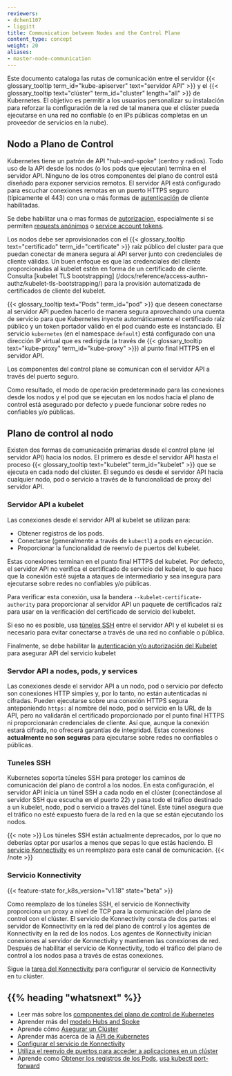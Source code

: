 ```yaml
---
reviewers:
- dchen1107
- liggitt
title: Communication between Nodes and the Control Plane
content_type: concept
weight: 20
aliases:
- master-node-communication
---
```


<!-- overview -->
Este documento cataloga las rutas de comunicación entre el servidor {{< glossary_tooltip term_id="kube-apiserver" text="servidor API" >}} y el {{< glossary_tooltip text="clúster" term_id="cluster" length="all" >}} de Kubernetes. El objetivo es permitir a los usuarios personalizar su instalación para reforzar la configuración de la red de tal manera que el clúster pueda ejecutarse en una red no confiable (o en IPs públicas completas en un proveedor de servicios en la nube).

<!-- body -->

## Nodo a Plano de Control

Kubernetes tiene un patrón de API "hub-and-spoke" (centro y radios). Todo uso de la API desde los nodos (o los pods que ejecutan) termina en el servidor API. Ninguno de los otros componentes del plano de control está diseñado para exponer servicios remotos. El servidor API está configurado para escuchar conexiones remotas en un puerto HTTPS seguro (típicamente el 443) con una o más formas de
[autenticación](/docs/reference/access-authn-authz/authentication/) de cliente habilitadas.

Se debe habilitar una o mas formas de [autorizacion](/docs/reference/access-authn-authz/authorization/), especialmente si se permiten [requests anónimos](/docs/reference/access-authn-authz/authentication/#anonymous-requests)
o [service account tokens](/docs/reference/access-authn-authz/authentication/#service-account-tokens).

Los nodos debe ser aprovisionados con el {{< glossary_tooltip text="certificado" term_id="certificate" >}} raíz público del cluster para que puedan conectar de manera segura al API server junto con credenciales de cliente válidas. Un buen enfoque es que las credenciales del cliente proporcionadas al kubelet estén en forma de un certificado de cliente. Consulta [kubelet TLS bootstrapping] (/docs/reference/access-authn-authz/kubelet-tls-bootstrapping/) para la provisión automatizada de certificados de cliente del kubelet.

{{< glossary_tooltip text="Pods" term_id="pod" >}} que deseen conectarse al servidor API pueden hacerlo de manera segura aprovechando una cuenta de servicio para que Kubernetes inyecte automáticamente el certificado raíz público y un token portador válido en el pod cuando este es instanciado. El servicio  `kubernetes` (en el namespace `default`)  está configurado con una dirección IP virtual que es redirigida (a través de {{< glossary_tooltip text="kube-proxy" term_id="kube-proxy" >}}) al punto final HTTPS en el servidor API.

Los componentes del control plane se comunican con el servidor API a través del puerto seguro.

Como resultado, el modo de operación predeterminado para las conexiones desde los nodos y el pod que se ejecutan en los nodos hacia el plano de control está asegurado por defecto y puede funcionar sobre redes no confiables y/o públicas.

## Plano de control al nodo

Existen dos formas de comunicación primarias desde el control plane (el servidor API) hacia los nodos. El primero es desde el servidor API hasta el proceso {{< glossary_tooltip text="kubelet" term_id="kubelet" >}} que se ejecuta en cada nodo del clúster. El segundo es desde el servidor API hacia cualquier nodo, pod o servicio a través de la funcionalidad de proxy del servidor API.


### Servidor API a kubelet

Las conexiones desde el servidor API al kubelet se utilizan para:

* Obtener registros de los pods.
* Conectarse (generalmente a través de `kubectl`) a pods en ejecución.
* Proporcionar la funcionalidad de reenvío de puertos del kubelet.

Estas conexiones terminan en el punto final HTTPS del kubelet. Por defecto, el servidor API no verifica el certificado de servicio del kubelet, lo que hace que la conexión esté sujeta a ataques de intermediario y sea insegura para ejecutarse sobre redes no confiables y/o públicas.

Para verificar esta conexión, usa la bandera `--kubelet-certificate-authority` para proporcionar al servidor API un paquete de certificados raíz para usar en la verificación del certificado de servicio del kubelet.


Si eso no es posible, usa [túneles SSH](#ssh-tunnels) entre el servidor API y el kubelet si es necesario para evitar conectarse a través de una red no confiable o pública.

Finalmente, se debe habilitar la [autenticación y/o autorización del Kubelet ](/docs/reference/access-authn-authz/kubelet-authn-authz/) para asegurar API del servicio kubelet  

### Servdor API a nodes, pods, y services


Las conexiones desde el servidor API a un nodo, pod o servicio por defecto son conexiones HTTP simples y, por lo tanto, no están autenticadas ni cifradas. Pueden ejecutarse sobre una conexión HTTPS segura anteponiendo `https:` al nombre del nodo, pod o servicio en la URL de la API, pero no validarán el certificado proporcionado por el punto final HTTPS ni proporcionarán credenciales de cliente. Así que, aunque la conexión estará cifrada, no ofrecerá garantías de integridad. Estas conexiones **actualmente no son seguras** para ejecutarse sobre redes no confiables o públicas.


### Tuneles SSH


Kubernetes soporta túneles SSH para proteger los caminos de comunicación del plano de control a los nodos. En esta configuración, el servidor API inicia un túnel SSH a cada nodo en el clúster (conectándose al servidor SSH que escucha en el puerto 22) y pasa todo el tráfico destinado a un kubelet, nodo, pod o servicio a través del túnel.
Este túnel asegura que el tráfico no esté expuesto fuera de la red en la que se están ejecutando los nodos.





{{< note >}}
Los túneles SSH están actualmente deprecados, por lo que no deberías optar por usarlos a menos que sepas lo que estás haciendo. El [servicio Konnectivity](#servicio-konnectivity) es un reemplazo para este canal de comunicación.
{{< /note >}}

### Servicio Konnectivity 

{{< feature-state for_k8s_version="v1.18" state="beta" >}}

Como reemplazo de los túneles SSH, el servicio de Konnectivity proporciona un proxy a nivel de TCP para la comunicación del plano de control con el clúster. El servicio de Konnectivity consta de dos partes: el servidor de Konnectivity en la red del plano de control y los agentes de Konnectivity en la red de los nodos. Los agentes de Konnectivity inician conexiones al servidor de Konnectivity y mantienen las conexiones de red.
Después de habilitar el servicio de Konnectivity, todo el tráfico del plano de control a los nodos pasa a través de estas conexiones.

Sigue la [tarea del Konnectivity](/docs/tasks/extend-kubernetes/setup-konnectivity/) para configurar el servicio de Konnectivity en tu clúster.

## {{% heading "whatsnext" %}}

* Leer más sobre los [componentes del plano de control de Kubernetes ](/es/docs/concepts/overview/components/#componentes-del-plano-de-control)
* Aprender más del [modelo Hubs and Spoke ](https://book.kubebuilder.io/multiversion-tutorial/conversion-concepts.html#hubs-spokes-and-other-wheel-metaphors)
* Aprende cómo [Asegurar un Clúster](/docs/tasks/administer-cluster/securing-a-cluster/) 
* Aprender más acerca de la [API de Kubernetes](/docs/concepts/overview/kubernetes-api/)
* [Configurar el servicio de Konnectivity](/docs/tasks/extend-kubernetes/setup-konnectivity/)
* [Utiliza el reenvío de puertos para acceder a aplicaciones en un clúster](/docs/tasks/access-application-cluster/port-forward-access-application-cluster/)
* Aprende como [Obtener los registros de los Pods](/docs/tasks/debug/debug-application/debug-running-pod/#examine-pod-logs), [usa kubectl port-forward](/docs/tasks/access-application-cluster/port-forward-access-application-cluster/#forward-a-local-port-to-a-port-on-the-pod)